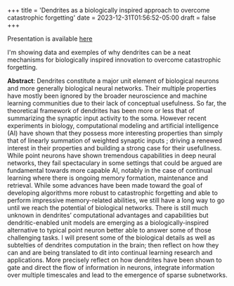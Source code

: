 +++
title = 'Dendrites as a biologically inspired approach to overcome catastrophic forgetting'
date = 2023-12-31T01:56:52-05:00
draft = false
+++

Presentation is available [here](https://github.com/jeremyforest/presentations/blob/main/2023_ContinualAI_unconference/presentation.html)

I'm showing data and exemples of why dendrites can be a neat mechanisms for biologically inspired innovation to overcome catastrophic forgetting.

**Abstract**: Dendrites constitute a major unit element of biological neurons and more generally biological neural networks. Their multiple properties have mostly been ignored by the broader neuroscience and machine learning communities due to their lack of conceptual usefulness. So far, the theoretical framework of dendrites has been more or less that of summarizing the synaptic input activity to the soma. However recent experiments in biology, computational modeling and artificial intelligence (AI) have shown that they possess more interesting properties than simply that of linearly summation of weighted synaptic inputs ; driving a renewed interest in their properties and building a strong case for their usefullness. While point neurons have shown tremendous capabilities in deep neural networks, they fail spectaculary in some settings that could be argued are fundamental towards more capable AI, notably in the case of continual learning where there is ongoing memory formation, maintenance and retrieval. While some advances have been made toward the goal of developing algorithms more robust to catastrophic forgetting and able to perform impressive memory-related abilities, we still have a long way to go until we reach the potential of biological networks. There is still much unknown in dendrites’ computational advantages and capabilities but dendritic-enabled unit models are emerging as a biologically-inspired alternative to typical point neuron better able to answer some of those challenging tasks. I will present some of the biological details as well as subtelties of dendrites computation in the brain; then reflect on how they can and are being translated to dit into continual learning research and applications. More precisely reflect on how dendrites have been shown to gate and direct the flow of information in neurons, integrate information over multiple timescales and lead to the emergence of sparse subnetworks.


